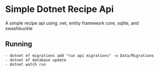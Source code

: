 # Simple Dotnet Recipe Api

A simple recipe api using .net, entity framework core, sqlite, and swashbuckle

## Running 
~~~
- dotnet ef migrations add "run api migrations" -o Data/Migrations
- dotnet ef database update
- dotnet watch run
~~~
